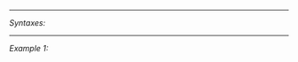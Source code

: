 


---
*Syntaxes:*

<!-- [] call `BIN_fnc_getAllAISquads` -->

---
*Example 1:*

<!-- 
```sqf
[] call BIN_fnc_getAllAISquads;
``` -->